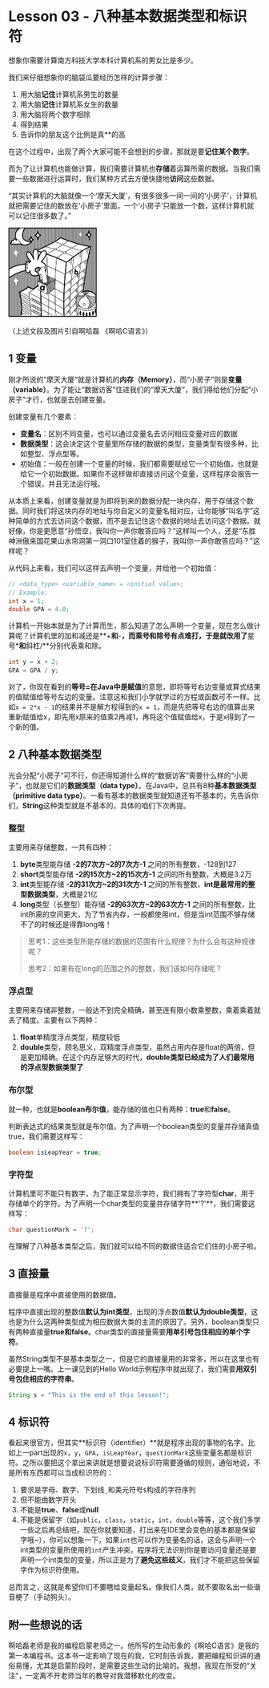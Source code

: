 # Lesson 03 - 八种基本数据类型和标识符

想象你需要计算南方科技大学本科计算机系的男女比是多少。

我们来仔细想象你的脑袋瓜要经历怎样的计算步骤：

1. 用大脑**记住**计算机系男生的数量
2. 用大脑**记住**计算机系女生的数量
3. 用大脑将两个数字相除
4. 得到结果
5. 告诉你的朋友这个比例是真**的高

在这个过程中，出现了两个大家可能不会想到的步骤，那就是要**记住某个数字**。

而为了让计算机也能做计算，我们需要计算机也**存储**着运算所需的数据。当我们需要一些数据进行运算时，我们某种方式去方便快捷地**访问**这些数据。

“其实计算机的大脑就像一个‘摩天大厦’，有很多很多一间一间的‘小房子’，计算机就把需要记住的数放在‘小房子’里面，一个‘小房子’只能放一个数，这样计算机就可以记住很多数了。”

<img src="./littlehouse.png" alt="littlehouse" style="zoom:50%;" />

（上述文段及图片引自啊哈磊 《啊哈C语言》）



## 1 变量

刚才所说的“摩天大厦”就是计算机的**内存（Memory）**，而“小房子”则是**变量（variable）**。为了能让“数据访客”住进我们的“摩天大厦”，我们得给他们分配“小房子”才行，也就是去创建变量。

创建变量有几个要素：

- **变量名**：区别不同变量，也可以通过变量名去访问相应变量对应的数据
- **数据类型**：这会决定这个变量里所存储的数据的类型，变量类型有很多种，比如整型、浮点型等。
- 初始值：一般在创建一个变量的时候，我们都需要赋给它一个初始值，也就是给它一个初始数据。如果你不这样做却直接访问这个变量，这样程序会报告一个错误，并且无法运行哦。

从本质上来看，创建变量就是为即将到来的数据分配一块内存，用于存储这个数据。同时我们将这块内存的地址与你自定义的变量名相对应，让你能够“叫名字”这种简单的方式去访问这个数据，而不是去记住这个数据的地址去访问这个数据。就好像，你是更愿意“孙悟空，我叫你一声你敢答应吗？”这样叫一个人，还是“东胜神洲傲来国花果山水帘洞第一洞口101室住着的猴子，我叫你一声你敢答应吗？”这样呢？

从代码上来看，我们可以这样去声明一个变量，并给他一个初始值：

```java
// <data_type> <variable_name> = <initial value>;
// Example:
int x = 1;
double GPA = 4.0;
```

计算机一开始本就是为了计算而生，那么知道了怎么声明一个变量，现在怎么做计算呢？计算机里的加和减还是**+**和**-**，而乘号和除号有点难打，于是就改用了**星号\***和**斜杠/**分别代表乘和除。

```java
int y = x + 2;
GPA = GPA / y;
```

对了，你现在看到的**等号=**在Java中是**赋值**的意思，即将等号右边变量或算式结果的值赋值给等号左边的变量。注意这和我们小学就学过的方程或函数可不一样。比如`x = 2*x - 1`的结果并不是解方程得到的`x = 1`，而是先把等号右边的值算出来重新赋值给x，即先用x原来的值乘2再减1，再将这个值赋值给x，于是x得到了一个新的值。



## 2 八种基本数据类型

光会分配“小房子”可不行，你还得知道什么样的“数据访客”需要什么样的“小房子”，也就是它们的**数据类型（data type）**。在Java中，总共有8种**基本数据类型（primitive data type）**。一看有基本的数据类型就知道还有不基本的，先告诉你们，**String**这种类型就是不基本的，具体的咱们下次再提。



### 整型

主要用来存储整数，一共有四种：

1. **byte**类型能存储 **-2的7次方~2的7次方-1** 之间的所有整数，-128到127
2. **short**类型能存储 **-2的15次方~2的15次方-1** 之间的所有整数，大概是3.2万
3. **int**类型能存储 **-2的31次方~2的31次方-1** 之间的所有整数，**int是最常用的整型数据类型**，大概是21亿
4. **long**类型（长整型）能存储 **-2的63次方~2的63次方-1** 之间的所有整数，比int所需的空间更大，为了节省内存，一般都使用int，但是当int范围不够存储不了的时候还是得靠long咯！

> 思考1：这些类型所能存储的数据的范围有什么规律？为什么会有这种规律呢？
>
> 思考2：如果有在long的范围之外的整数，我们该如何存储呢？



### 浮点型

主要用来存储非整数，一般达不到完全精确，甚至连有限小数乘整数，乘着乘着就丢了精度。主要有以下两种：

1. **float**单精度浮点类型，精度较低
2. **double**类型，顾名思义，双精度浮点类型，虽然占用内存是float的两倍，但是更加精确。在这个内存足够大的时代，**double类型已经成为了人们最常用的浮点型数据类型了**



### 布尔型

就一种，也就是**boolean布尔值**，能存储的值也只有两种：**true**和**false**。

判断表达式的结果类型就是布尔值。为了声明一个boolean类型的变量并存储真值true，我们需要这样写：

```java
boolean isLeapYear = true;
```



### 字符型

计算机里可不能只有数字，为了能正常显示字符，我们拥有了字符型**char**，用于存储单个的字符。为了声明一个char类型的变量并存储字符**'?'**，我们需要这样写：

```java
char questionMark = '?';
```



在理解了八种基本类型之后，我们就可以给不同的数据住适合它们住的小房子啦。



## 3 直接量

直接量是程序中直接使用的数据值。

程序中直接出现的整数值**默认为int类型**，出现的浮点数值**默认为double类型**，这也是为什么这两种类型成为相应数据大类的主流的原因了。另外，boolean类型只有两种直接量**true和false**。char类型的直接量需要**用单引号包住相应的单个字符**。

虽然String类型不是基本类型之一，但是它的直接量用的非常多，所以在这里也有必要提上一嘴。上一课见到的Hello World示例程序中就出现了，我们需要**用双引号包住相应的字符串**。

```java
String s = "This is the end of this lesson!";
```



## 4 标识符

看起来很官方，但其实**标识符（identifier）**就是程序出现的事物的名字。比如上一part出现的`x`，`y`，`GPA`，`isLeapYear`，`questionMark`这些变量名都是标识符。之所以要把这个拿出来讲就是想要说说标识符需要遵循的规则，通俗地说，不是所有东西都可以当成标识符的：

1. 要求是字母、数字、下划线`_`和美元符号`$`构成的字符序列
2. 但不能由数字开头
3. 不能是**true**、**false**或**null**
4. 不能是保留字（如`public`，`class`，`static`，`int`，`double`等等，这个我们多学一些之后再总结吧，现在你就要知道，打出来在IDE里会变色的基本都是保留字哦~），你可以想象一下，如果`int`也可以作为变量名的话，这会与声明一个int类型的变量所使用的`int`产生冲突，程序将无法识别你是要访问变量还是要声明一个int类型的变量，所以正是为了**避免这些歧义**，我们才不能把这些保留字作为标识符使用。

总而言之，这就是希望你们不要瞎给变量起名。像我们人类，就不要取名出一些谐音梗了（手动狗头）。



## 附一些想说的话

啊哈磊老师是我的编程启蒙老师之一。他所写的生动形象的《啊哈C语言》是我的第一本编程书。这本书一定影响了现在的我，它时刻告诉我，要把编程知识讲的通俗易懂，尤其是启蒙阶段时，是需要这些生动的比喻的。我想，我现在所受的“关注”，一定离不开老师当年的教导对我潜移默化的改变。

